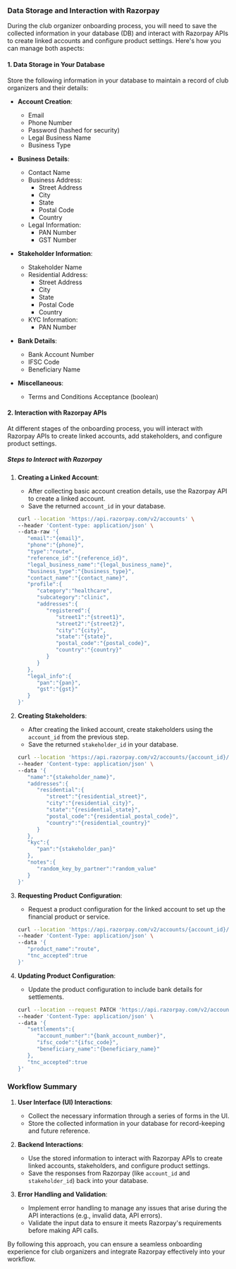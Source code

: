 ### Data Storage and Interaction with Razorpay

During the club organizer onboarding process, you will need to save the collected information in your database (DB) and interact with Razorpay APIs to create linked accounts and configure product settings. Here's how you can manage both aspects:

#### 1. **Data Storage in Your Database**
Store the following information in your database to maintain a record of club organizers and their details:

- **Account Creation**:
  - Email
  - Phone Number
  - Password (hashed for security)
  - Legal Business Name
  - Business Type

- **Business Details**:
  - Contact Name
  - Business Address:
    - Street Address
    - City
    - State
    - Postal Code
    - Country
  - Legal Information:
    - PAN Number
    - GST Number

- **Stakeholder Information**:
  - Stakeholder Name
  - Residential Address:
    - Street Address
    - City
    - State
    - Postal Code
    - Country
  - KYC Information:
    - PAN Number

- **Bank Details**:
  - Bank Account Number
  - IFSC Code
  - Beneficiary Name

- **Miscellaneous**:
  - Terms and Conditions Acceptance (boolean)

#### 2. **Interaction with Razorpay APIs**
At different stages of the onboarding process, you will interact with Razorpay APIs to create linked accounts, add stakeholders, and configure product settings.

##### Steps to Interact with Razorpay

1. **Creating a Linked Account**:
   - After collecting basic account creation details, use the Razorpay API to create a linked account.
   - Save the returned `account_id` in your database.

   ```bash
   curl --location 'https://api.razorpay.com/v2/accounts' \
   --header 'Content-type: application/json' \
   --data-raw '{
      "email":"{email}",
      "phone":"{phone}",
      "type":"route",
      "reference_id":"{reference_id}",
      "legal_business_name":"{legal_business_name}",
      "business_type":"{business_type}",
      "contact_name":"{contact_name}",
      "profile":{
         "category":"healthcare",
         "subcategory":"clinic",
         "addresses":{
            "registered":{
               "street1":"{street1}",
               "street2":"{street2}",
               "city":"{city}",
               "state":"{state}",
               "postal_code":"{postal_code}",
               "country":"{country}"
            }
         }
      },
      "legal_info":{
         "pan":"{pan}",
         "gst":"{gst}"
      }
   }'
   ```

2. **Creating Stakeholders**:
   - After creating the linked account, create stakeholders using the `account_id` from the previous step.
   - Save the returned `stakeholder_id` in your database.

   ```bash
   curl --location 'https://api.razorpay.com/v2/accounts/{account_id}/stakeholders' \
   --header 'Content-type: application/json' \
   --data '{
      "name":"{stakeholder_name}",
      "addresses":{
         "residential":{
            "street":"{residential_street}",
            "city":"{residential_city}",
            "state":"{residential_state}",
            "postal_code":"{residential_postal_code}",
            "country":"{residential_country}"
         }
      },
      "kyc":{
         "pan":"{stakeholder_pan}"
      },
      "notes":{
         "random_key_by_partner":"random_value"
      }
   }'
   ```

3. **Requesting Product Configuration**:
   - Request a product configuration for the linked account to set up the financial product or service.

   ```bash
   curl --location 'https://api.razorpay.com/v2/accounts/{account_id}/products' \
   --header 'Content-Type: application/json' \
   --data '{
      "product_name":"route",
      "tnc_accepted":true
   }'
   ```

4. **Updating Product Configuration**:
   - Update the product configuration to include bank details for settlements.

   ```bash
   curl --location --request PATCH 'https://api.razorpay.com/v2/accounts/{account_id}/products/{product_id}/' \
   --header 'Content-Type: application/json' \
   --data '{
      "settlements":{
         "account_number":"{bank_account_number}",
         "ifsc_code":"{ifsc_code}",
         "beneficiary_name":"{beneficiary_name}"
      },
      "tnc_accepted":true
   }'
   ```

### Workflow Summary

1. **User Interface (UI) Interactions**:
   - Collect the necessary information through a series of forms in the UI.
   - Store the collected information in your database for record-keeping and future reference.

2. **Backend Interactions**:
   - Use the stored information to interact with Razorpay APIs to create linked accounts, stakeholders, and configure product settings.
   - Save the responses from Razorpay (like `account_id` and `stakeholder_id`) back into your database.

3. **Error Handling and Validation**:
   - Implement error handling to manage any issues that arise during the API interactions (e.g., invalid data, API errors).
   - Validate the input data to ensure it meets Razorpay's requirements before making API calls.

By following this approach, you can ensure a seamless onboarding experience for club organizers and integrate Razorpay effectively into your workflow.